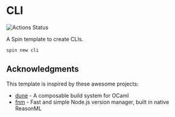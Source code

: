 # CLI

![Actions Status](https://github.com/tmattio/spin/workflows/template-cli/badge.svg)

A Spin template to create CLIs.

```bash
spin new cli
```

## Acknowledgments

This template is inspired by these awesome projects:

- [dune](https://github.com/ocaml/dune) - A composable build system for OCaml
- [fnm](https://github.com/Schniz/fnm) - Fast and simple Node.js version manager, built in native ReasonML
